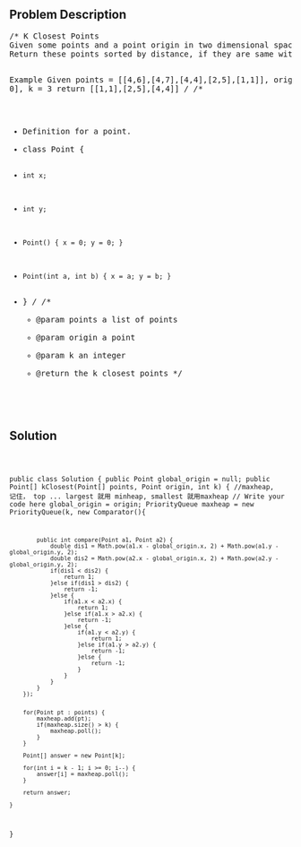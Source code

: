 <!--
<style>
  body { font-family: Arial, sans-serif; }
  .container { max-width: 100%; margin: 0 auto; padding: 10px; }
  .comment-block { background-color: #f9f9f9; padding: 10px; border-left: 5px solid #ccc; max-width: 50%; margin: 20px auto; overflow-wrap: break-word; white-space: pre-wrap; }
  .code-block { background-color: #f4f4f4; padding: 10px; border: 1px solid #ddd; max-width: 50%; margin: 20px auto; overflow-wrap: break-word; white-space: pre-wrap; }
</style>
-->

<div class='container'>
<h2>Problem Description</h2>
<div class='comment-block'>
<pre>
/* K Closest Points
Given some points and a point origin in two dimensional space, find k points out of the some points which are nearest to origin.
Return these points sorted by distance, if they are same with distance, sorted by x-axis, otherwise sorted by y-axis.

Example
Given points = [[4,6],[4,7],[4,4],[2,5],[1,1]], origin = [0, 0], k = 3
return [[1,1],[2,5],[4,4]]
*/
/**
 * Definition for a point.
 * class Point {
 *     int x;
 *     int y;
 *     Point() { x = 0; y = 0; }
 *     Point(int a, int b) { x = a; y = b; }
 * }
 */
    /**
     * @param points a list of points
     * @param origin a point
     * @param k an integer
     * @return the k closest points
     */
</pre>
</div>

<h2>Solution</h2>
<div class='code-block'>
<pre><code class='language-java'>

public class Solution {
    public Point global_origin = null;
    public Point[] kClosest(Point[] points, Point origin, int k) {  //maxheap, 记住， top ... largest 就用 minheap, smallest 就用maxheap
        // Write your code here
        global_origin = origin;
        PriorityQueue<Point> maxheap = new PriorityQueue(k, new Comparator<Point>(){
            
            public int compare(Point a1, Point a2) {
                double dis1 = Math.pow(a1.x - global_origin.x, 2) + Math.pow(a1.y - global_origin.y, 2);
                double dis2 = Math.pow(a2.x - global_origin.x, 2) + Math.pow(a2.y - global_origin.y, 2); 
                if(dis1 < dis2) {
                    return 1;
                }else if(dis1 > dis2) {
                    return -1;
                }else {
                    if(a1.x < a2.x) {
                        return 1;
                    }else if(a1.x > a2.x) {
                        return -1;
                    }else {
                        if(a1.y < a2.y) {
                            return 1;
                        }else if(a1.y > a2.y) {
                            return -1;
                        }else {
                            return -1;
                        }
                    }
                }
            }
        });
        
        
        for(Point pt : points) {
            maxheap.add(pt);
            if(maxheap.size() > k) {
                maxheap.poll();
            }
        }
        
        Point[] answer = new Point[k];
        
        for(int i = k - 1; i >= 0; i--) {
            answer[i] = maxheap.poll();
        }
        
        return answer;
        
    }
}</code></pre>
</div>
</div>
